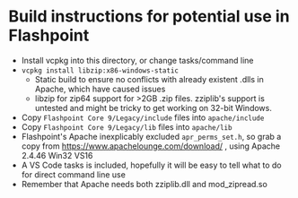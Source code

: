 # Build instructions for potential use in Flashpoint

* Install vcpkg into this directory, or change tasks/command line
* `vcpkg install libzip:x86-windows-static`
    * Static build to ensure no conflicts with already existent .dlls in Apache, which have caused issues
    * libzip for zip64 support for >2GB .zip files. zziplib's support is untested and might be tricky to get working on 32-bit Windows.
* Copy `Flashpoint Core 9/Legacy/include` files into `apache/include`
* Copy `Flashpoint Core 9/Legacy/lib` files into `apache/lib`
* Flashpoint's Apache inexplicably excluded `apr_perms_set.h`, so grab a copy from https://www.apachelounge.com/download/ , using Apache 2.4.46 Win32 VS16
* A VS Code tasks is included, hopefully it will be easy to tell what to do for direct command line use
* Remember that Apache needs both zziplib.dll and mod_zipread.so